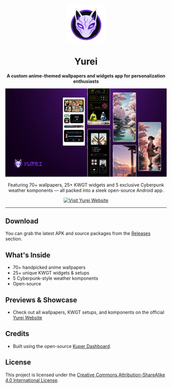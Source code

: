 <p align="center">
  <img src="assets/logo.png" alt="Yurei Logo" width="120"/>
</p>

<h1 align="center">Yurei</h1>

<p align="center"><strong>A custom anime-themed wallpapers and widgets app for personalization enthusiasts</strong></p>

<p align="center">
  <img src="assets/Your Widgets Reimagined.png" alt="Yurei Preview" width="900"/>
</p>

<p align="center">
  Featuring 70+ wallpapers, 25+ KWGT widgets and 5 exclusive Cyberpunk weather komponents — all packed into a sleek open-source Android app.
</p>

<p align="center">
  <a href="https://yeswanth-s.github.io/Yurei/" target="_blank">
    <img src="https://img.shields.io/badge/Visit%20Website-Yurei%20App-b4befe?style=for-the-badge" alt="Visit Yurei Website"/>
  </a>
</p>

---

##  Download

You can grab the latest APK and source packages from the [Releases](https://github.com/YESWANTH-S/Yurei/releases) section.

## What's Inside

- 70+ handpicked anime wallpapers
- 25+ unique KWGT widgets & setups
- 5 Cyberpunk-style weather komponents
- Open-source


## Previews & Showcase

- Check out all wallpapers, KWGT setups, and komponents on the official [Yurei Website](https://yeswanth-s.github.io/Yurei/) 


## Credits

- Built using the open-source [Kuper Dashboard](https://github.com/jahirfiquitiva/Kuper).


## License

This project is licensed under the [Creative Commons Attribution-ShareAlike 4.0 International License](LICENSE).
